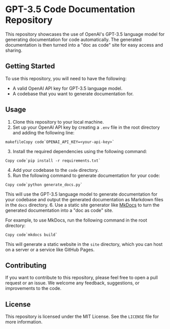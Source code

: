 
GPT-3.5 Code Documentation Repository
=====================================



 This repository showcases the use of OpenAI's GPT-3.5 language model for
 generating documentation for code automatically. The generated documentation
 is then turned into a "doc as code" site for easy access and sharing.
 


Getting Started
---------------


To use this repository, you will need to have the following:


* A valid OpenAI API key for GPT-3.5 language model.
* A codebase that you want to generate documentation for.


Usage
-----


1. Clone this repository to your local machine.
2. Set up your OpenAI API key by creating a `.env` file in the
 root directory and adding the following line:
 



```
makefileCopy code`OPENAI_API_KEY=<your-api-key>`
```
3. Install the required dependencies using the following command:



```
Copy code`pip install -r requirements.txt`
```
4. Add your codebase to the `code` directory.
5. Run the following command to generate documentation for your code:



```
Copy code`python generate_docs.py`
```


 This will use the GPT-3.5 language model to generate documentation for
 your codebase and output the generated documentation as Markdown files
 in the `docs` directory.
6. Use a static site generator like
 [MkDocs](https://www.mkdocs.org/) to turn the
 generated documentation into a "doc as code" site.
 



 For example, to use MkDocs, run the following command in the root
 directory:
 



```
Copy code`mkdocs build`
```


 This will generate a static website in the `site` directory,
 which you can host on a server or a service like GitHub Pages.


Contributing
------------



 If you want to contribute to this repository, please feel free to open a
 pull request or an issue. We welcome any feedback, suggestions, or
 improvements to the code.
 


License
-------



 This repository is licensed under the MIT License. See the
 `LICENSE` file for more information.
 




